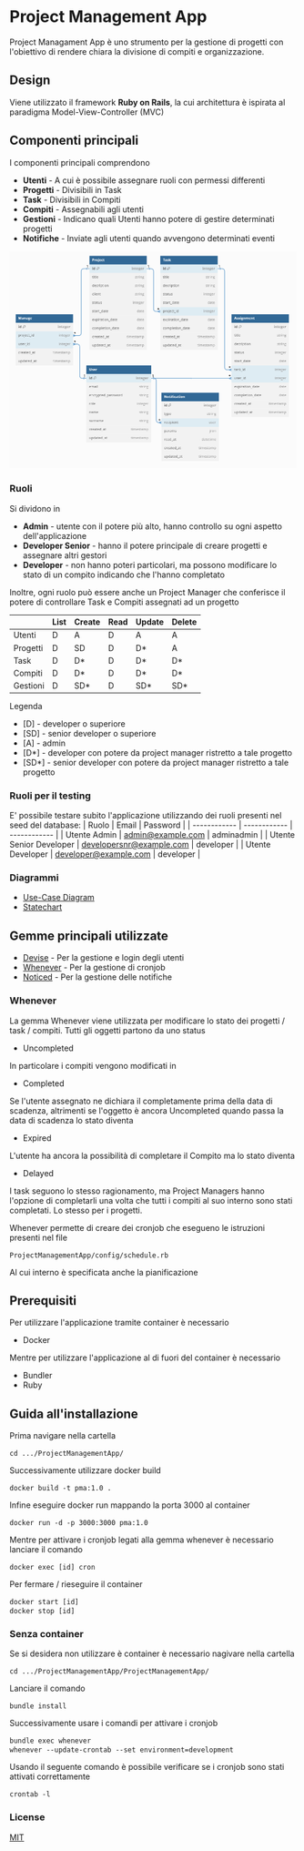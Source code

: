 # Project Management App
Project Managament App è uno strumento per la gestione di progetti con l'obiettivo di rendere chiara la divisione di compiti e organizzazione.

## Design
Viene utilizzato il framework **Ruby on Rails**, la cui architettura è ispirata al paradigma Model-View-Controller (MVC)

## Componenti principali
I componenti principali comprendono
- **Utenti** - A cui è possibile assegnare ruoli con permessi differenti
- **Progetti** - Divisibili in Task
- **Task** - Divisibili in Compiti
- **Compiti** - Assegnabili agli utenti
- **Gestioni** - Indicano quali Utenti hanno potere di gestire determinati progetti
- **Notifiche** - Inviate agli utenti quando avvengono determinati eventi

![ER Diagram](/ProjectManagementApp/app/assets/images/er_diagram.png)

### Ruoli
Si dividono in
- **Admin** - utente con il potere più alto, hanno controllo su ogni aspetto dell'applicazione
- **Developer Senior** - hanno il potere principale di creare progetti e assegnare altri gestori
- **Developer** - non hanno poteri particolari, ma possono modificare lo stato di un compito indicando che l'hanno completato

Inoltre, ogni ruolo può essere anche un Project Manager che conferisce il potere di controllare Task e Compiti assegnati ad un progetto

|            | List         | Create       | Read         | Update       | Delete       |
| ------------ | ------------ | ------------ | ------------ | ------------ | ------------ |
|  Utenti  |  D | A  | D  |  A   | A  |
|  Progetti | D  | SD  | D  | D*  |  A |
|  Task | D  |  D* |  D | D*  | D* |
|  Compiti |  D |  D* |  D |  D* | D*   |
|  Gestioni |  D | SD*  |  D |  SD* | SD*  |

Legenda
- [D] - developer o superiore
- [SD] - senior developer o superiore
- [A] - admin
- [D*] - developer con potere da project manager ristretto a tale progetto
- [SD*] - senior developer con potere da project manager ristretto a tale progetto

### Ruoli per il testing
E' possibile testare subito l'applicazione utilizzando dei ruoli presenti nel seed del database:
|      Ruolo      | Email         | Password       |
| ------------ | ------------ | ------------ | 
|  Utente Admin  |  admin@example.com | adminadmin  | 
|  Utente Senior Developer | developersnr@example.com  | developer  | 
|  Utente Developer | developer@example.com  |  developer |



### Diagrammi 
- [Use-Case Diagram](/ProjectManagementApp/app/assets/images/UseCase.png)
- [Statechart](/ProjectManagementApp/app/assets/images/Statechart.png)

## Gemme principali utilizzate
- [Devise](https://github.com/heartcombo/devise) - Per la gestione e login degli utenti
- [Whenever](https://github.com/javan/whenever) - Per la gestione di cronjob
- [Noticed](https://github.com/excid3/noticed) - Per la gestione delle notifiche

### Whenever
La gemma Whenever viene utilizzata per modificare lo stato dei progetti / task / compiti.
Tutti gli oggetti partono da uno status
- Uncompleted

In particolare i compiti vengono modificati in
- Completed

Se l'utente assegnato ne dichiara il completamente prima della data di scadenza, altrimenti se l'oggetto
è ancora Uncompleted quando passa la data di scadenza lo stato diventa
- Expired

L'utente ha ancora la possibilità di completare il Compito ma lo stato diventa
- Delayed


I task seguono lo stesso ragionamento, ma Project Managers hanno l'opzione di completarli una volta che tutti i compiti al suo interno sono stati completati. Lo stesso per i progetti.

Whenever permette di creare dei cronjob che esegueno le istruzioni presenti nel file
```
ProjectManagementApp/config/schedule.rb
```
Al cui interno è specificata anche la pianificazione

## Prerequisiti

Per utilizzare l'applicazione tramite container è necessario
- Docker

Mentre per utilizzare l'applicazione al di fuori del container è necessario
- Bundler
- Ruby

## Guida all'installazione

Prima navigare nella cartella 

```
cd .../ProjectManagementApp/
```

Successivamente utilizzare docker build

```
docker build -t pma:1.0 .
```

Infine eseguire docker run mappando la porta 3000 al container

```
docker run -d -p 3000:3000 pma:1.0
```

Mentre per attivare i cronjob legati alla gemma whenever è necessario lanciare il comando

```
docker exec [id] cron
```

Per fermare / rieseguire il container

```
docker start [id]
docker stop [id]
```

### Senza container

Se si desidera non utilizzare è container è necessario nagivare nella cartella

```
cd .../ProjectManagementApp/ProjectManagementApp/
```

Lanciare il comando 
```
bundle install
```

Successivamente usare i comandi per attivare i cronjob 
```
bundle exec whenever
whenever --update-crontab --set environment=development
```

Usando il seguente comando è possibile verificare se i cronjob sono stati attivati correttamente 
```
crontab -l
```


### License

[MIT](/License.txt)